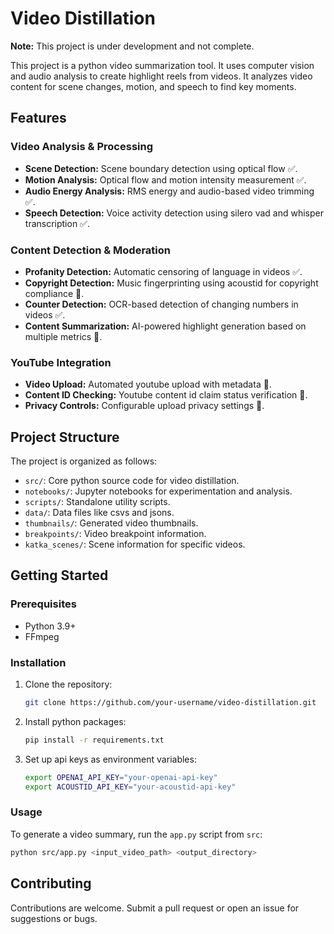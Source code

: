 # Video Distillation

**Note:** This project is under development and not complete.

This project is a python video summarization tool. It uses computer vision and audio analysis to create highlight reels from videos. It analyzes video content for scene changes, motion, and speech to find key moments.

## Features

### Video Analysis & Processing

*   **Scene Detection:** Scene boundary detection using optical flow ✅.
*   **Motion Analysis:** Optical flow and motion intensity measurement ✅.
*   **Audio Energy Analysis:** RMS energy and audio-based video trimming ✅.
*   **Speech Detection:** Voice activity detection using silero vad and whisper transcription ✅.

### Content Detection & Moderation

*   **Profanity Detection:** Automatic censoring of language in videos ✅.
*   **Copyright Detection:** Music fingerprinting using acoustid for copyright compliance 🚧.
*   **Counter Detection:** OCR-based detection of changing numbers in videos ✅.
*   **Content Summarization:** AI-powered highlight generation based on multiple metrics 🚧.

### YouTube Integration

*   **Video Upload:** Automated youtube upload with metadata 🚧.
*   **Content ID Checking:** Youtube content id claim status verification 🚧.
*   **Privacy Controls:** Configurable upload privacy settings 🚧.

## Project Structure

The project is organized as follows:

*   `src/`: Core python source code for video distillation.
*   `notebooks/`: Jupyter notebooks for experimentation and analysis.
*   `scripts/`: Standalone utility scripts.
*   `data/`: Data files like csvs and jsons.
*   `thumbnails/`: Generated video thumbnails.
*   `breakpoints/`: Video breakpoint information.
*   `katka_scenes/`: Scene information for specific videos.

## Getting Started

### Prerequisites

*   Python 3.9+
*   FFmpeg

### Installation

1.  Clone the repository:
    ```bash
    git clone https://github.com/your-username/video-distillation.git
    ```
2.  Install python packages:
    ```bash
    pip install -r requirements.txt
    ```
3.  Set up api keys as environment variables:
    ```bash
    export OPENAI_API_KEY="your-openai-api-key"
    export ACOUSTID_API_KEY="your-acoustid-api-key"
    ```

### Usage

To generate a video summary, run the `app.py` script from `src`:

```bash
python src/app.py <input_video_path> <output_directory>
```

## Contributing

Contributions are welcome. Submit a pull request or open an issue for suggestions or bugs.